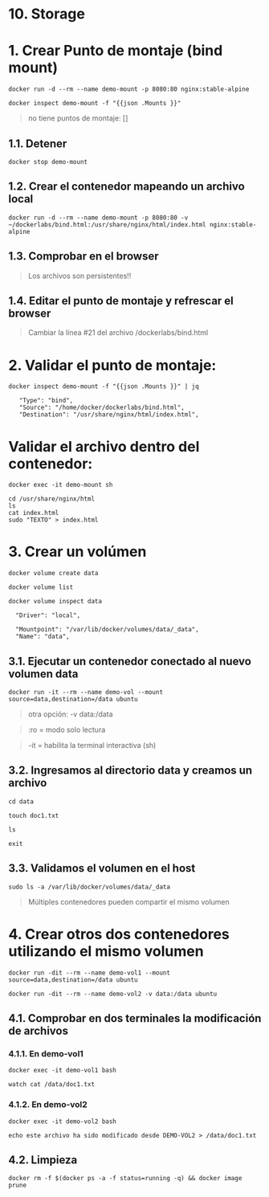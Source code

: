 # 10. Storage <!-- omit in TOC -->

# 1. Crear Punto de montaje (bind mount)
```vim
docker run -d --rm --name demo-mount -p 8080:80 nginx:stable-alpine

docker inspect demo-mount -f "{{json .Mounts }}"
```

> no tiene puntos de montaje: []

## 1.1. Detener
```vim
docker stop demo-mount
```

## 1.2. Crear el contenedor mapeando un archivo local

```vim
docker run -d --rm --name demo-mount -p 8080:80 -v ~/dockerlabs/bind.html:/usr/share/nginx/html/index.html nginx:stable-alpine
```

## 1.3. Comprobar en el browser

> Los archivos son persistentes!!

## 1.4. Editar el punto de montaje y refrescar el browser

> Cambiar la línea #21 del archivo /dockerlabs/bind.html

# 2. Validar el punto de montaje:

```vim
docker inspect demo-mount -f "{{json .Mounts }}" | jq
```
```
   "Type": "bind",
   "Source": "/home/docker/dockerlabs/bind.html",
   "Destination": "/usr/share/nginx/html/index.html",
```
# Validar el archivo dentro del contenedor:
```vim
docker exec -it demo-mount sh

cd /usr/share/nginx/html
ls
cat index.html
sudo "TEXTO" > index.html
```

# 3. Crear un volúmen
```vim
docker volume create data

docker volume list

docker volume inspect data
```
```vim
  "Driver": "local",

  "Mountpoint": "/var/lib/docker/volumes/data/_data",
  "Name": "data",
```
## 3.1. Ejecutar un contenedor conectado al nuevo volumen data

```vim
docker run -it --rm --name demo-vol --mount source=data,destination=/data ubuntu
```

> otra opción: -v data:/data

> :ro = modo solo lectura

> -it = habilita la terminal interactiva (sh)

## 3.2. Ingresamos al directorio data y creamos un archivo

```vim
cd data

touch doc1.txt

ls

exit
```

## 3.3. Validamos el volumen en el host

```vim
sudo ls -a /var/lib/docker/volumes/data/_data
```

> Múltiples contenedores pueden compartir el mismo volumen

# 4. Crear otros dos contenedores utilizando el mismo volumen

```vim
docker run -dit --rm --name demo-vol1 --mount source=data,destination=/data ubuntu

docker run -dit --rm --name demo-vol2 -v data:/data ubuntu
```

## 4.1. Comprobar en dos terminales la modificación de archivos

### 4.1.1. En demo-vol1
```vim
docker exec -it demo-vol1 bash

watch cat /data/doc1.txt
```

### 4.1.2. En demo-vol2
```vim
docker exec -it demo-vol2 bash

echo este archivo ha sido modificado desde DEMO-VOL2 > /data/doc1.txt
```

## 4.2. Limpieza
```vim
docker rm -f $(docker ps -a -f status=running -q) && docker image prune
```

